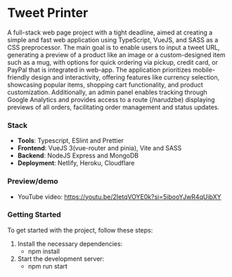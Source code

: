 # Tweet Printer

A full-stack web page project with a tight deadline, aimed at creating a simple and fast web application using TypeScript, VueJS, and SASS as a CSS preprocessor. The main goal is to enable users to input a tweet URL, generating a preview of a product like an image or a custom-designed item such as a mug, with options for quick ordering via pickup, credit card, or PayPal that is integrated in web-app. The application prioritizes mobile-friendly design and interactivity, offering features like currency selection, showcasing popular items, shopping cart functionality, and product customization. Additionally, an admin panel enables tracking through Google Analytics and provides access to a route (/narudzbe) displaying previews of all orders, facilitating order management and status updates.

### Stack

- **Tools**: Typescript, ESlint and Prettier
- **Frontend**: VueJS 3(vue-router and pinia), Vite and SASS
- **Backend**: NodeJS Express and MongoDB
- **Deployment**: Netlify, Heroku, Cloudflare

### Preview/demo

- YouTube video: https://youtu.be/2IetqVOYE0k?si=5ibooYJwR4qUibXY

### Getting Started

To get started with the project, follow these steps:

1. Install the necessary dependencies:
   - npm install
2. Start the development server:
   - npm run start
